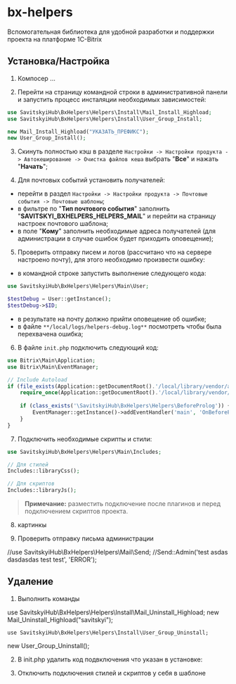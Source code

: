 # bx-helpers
Вспомогательная библиотека для удобной разработки и поддержки проекта на платформе 1С-Bitrix

## Установка/Настройка

1) Компосер ...

2) Перейти на страницу командной строки в административной панели и запустить процесс инсталяции необходимых зависимостей:

```php
use SavitskyiHub\BxHelpers\Helpers\Install\Mail_Install_Highload;
use SavitskyiHub\BxHelpers\Helpers\Install\User_Group_Install;

new Mail_Install_Highload("УКАЗАТЬ_ПРЕФИКС");
new User_Group_Install();
```

3) Скинуть полностью кэш в разделе `Настройки -> Настройки продукта -> Автокеширование -> Очистка файлов кеша` выбрать "**Все**" и нажать "**Начать**";

4) Для почтовых событий установить получателей:

- перейти в раздел `Настройки -> Настройки продукта -> Почтовые события -> Почтовые шаблоны`;
- в фильтре по "**Тип почтового события**" заполнить "**SAVITSKYI_BXHELPERS_HELPERS_MAIL**" и перейти на страницу настроек почтового шаблона;
- в поле "**Кому**" заполнить необходимые адреса получателей  (для администрации в случае ошибок будет приходить оповещение);

5) Проверить отправку писем и логов (рассчитано что на сервере настроено почту), для этого необходимо произвести ошибку:

- в командной строке запустить выполнение следующего кода:

```php
use SavitskyiHub\BxHelpers\Helpers\Main\User;

$testDebug = User::getInstance();
$testDebug->$ID;
```

- в результате на почту должно прийти оповещение об ошибке;
- в файле `**/local/logs/helpers-debug.log**` посмотреть чтобы была перехвачена ошибка;

6) В файле `init.php` подключить следующий код:

```php
use Bitrix\Main\Application;
use Bitrix\Main\EventManager;

// Include Autoload
if (file_exists(Application::getDocumentRoot().'/local/library/vendor/autoload.php')) {
	require_once(Application::getDocumentRoot().'/local/library/vendor/autoload.php');
	
	if (class_exists('\SavitskyiHub\BxHelpers\Helpers\BeforeProlog')) {
		EventManager::getInstance()->addEventHandler('main', 'OnBeforeProlog', ['\SavitskyiHub\BxHelpers\Helpers\BeforeProlog', 'Init']);
	}
}
```

7) Подключить необходимые скрипты и стили:

```php
use SavitskyiHub\BxHelpers\Helpers\Main\Includes;

// Для стилей
Includes::libraryCss();

// Для скриптов
Includes::libraryJs();
```

> **Примечание:** разместить подключение после плагинов и перед подключением скриптов проекта.









8) картинкы

9) Проверить отправку письма администрации

//use SavitskyiHub\BxHelpers\Helpers\Mail\Send;
//Send::Admin('test asdas dasdasdas test test', 'ERROR');






## Удаление

1) Выполнить команды

 use SavitskyiHub\BxHelpers\Helpers\Install\Mail_Uninstall_Highload;
   new Mail_Uninstall_Highload("savitskyi");
   
    use SavitskyiHub\BxHelpers\Helpers\Install\User_Group_Uninstall;
   new User_Group_Uninstall();
   
2)   В init.php удалить код подвключения что указан в установке:

3) Отключить подключения стилей и скриптов у себя в шаблоне
